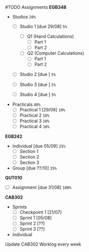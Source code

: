 #TODO Assignments
**EGB348**
- Studios `20%`
	- [ ] Studio 1 [due 29/08] `5%`
	
		- [ ] Q1 (Hand Calculations)
			- [ ] Part 1
			- [ ] Part 2
		- [ ] Q2 (Computer Calculations)
			- [ ] Part 1
			- [ ] Part 2
	- [ ] Studio 2 [due ] `5%`
	- [ ] Studio 3 [due ] `5%`
	- [ ] Studio 4 [due ] `5%`
- Practicals `40%`
	- [ ] Practical 1 [29/08] `10%`
	- [ ] Practical 2 `10%`
	- [ ] Practical 3 `10%`
	- [ ] Practical 4 `10%`

**EGB242**
- Individual [due 05/09] `25%`
	- [ ] Section 1
	- [ ] Section 2
	- [ ] Section 3
- Group [due ??/10] `35%`

**QUT010**
- [ ] Assignment [due 31/08] `100%`

**CAB302**
- Sprints
	- [ ] Checkpoint 1 [21/07]
	- [ ] Sprint 1 [05/08]
	- [ ] Sprint 2 [??]
	- [ ] Sprint 3 [??]
- Individual

Update CAB302 Worklog every week

